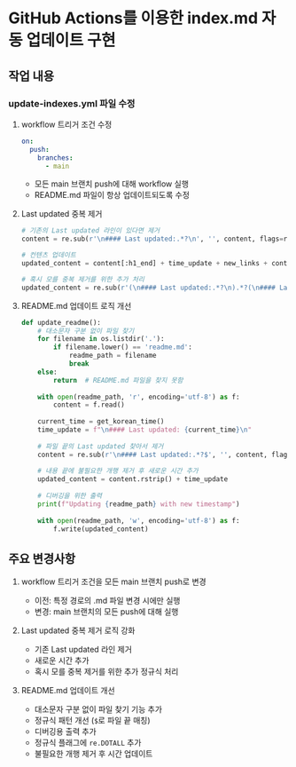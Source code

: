 # GitHub Actions를 이용한 index.md 자동 업데이트 구현

## 작업 내용

### update-indexes.yml 파일 수정

1. workflow 트리거 조건 수정
   ```yaml
   on:
     push:
       branches:
         - main
   ```
   - 모든 main 브랜치 push에 대해 workflow 실행
   - README.md 파일이 항상 업데이트되도록 수정

2. Last updated 중복 제거
   ```python
   # 기존의 Last updated 라인이 있다면 제거
   content = re.sub(r'\n#### Last updated:.*?\n', '', content, flags=re.MULTILINE)
   
   # 컨텐츠 업데이트
   updated_content = content[:h1_end] + time_update + new_links + content[h1_end:]
   
   # 혹시 모를 중복 제거를 위한 추가 처리
   updated_content = re.sub(r'(\n#### Last updated:.*?\n).*?(\n#### Last updated:.*?\n)', r'\2', updated_content, flags=re.DOTALL)
   ```

3. README.md 업데이트 로직 개선
   ```python
   def update_readme():
       # 대소문자 구분 없이 파일 찾기
       for filename in os.listdir('.'):
           if filename.lower() == 'readme.md':
               readme_path = filename
               break
       else:
           return  # README.md 파일을 찾지 못함
       
       with open(readme_path, 'r', encoding='utf-8') as f:
           content = f.read()
       
       current_time = get_korean_time()
       time_update = f"\n#### Last updated: {current_time}\n"
       
       # 파일 끝의 Last updated 찾아서 제거
       content = re.sub(r'\n#### Last updated:.*?$', '', content, flags=re.MULTILINE | re.DOTALL)
       
       # 내용 끝에 불필요한 개행 제거 후 새로운 시간 추가
       updated_content = content.rstrip() + time_update
       
       # 디버깅을 위한 출력
       print(f"Updating {readme_path} with new timestamp")
       
       with open(readme_path, 'w', encoding='utf-8') as f:
           f.write(updated_content)
   ```

## 주요 변경사항
1. workflow 트리거 조건을 모든 main 브랜치 push로 변경
   - 이전: 특정 경로의 .md 파일 변경 시에만 실행
   - 변경: main 브랜치의 모든 push에 대해 실행

2. Last updated 중복 제거 로직 강화
   - 기존 Last updated 라인 제거
   - 새로운 시간 추가
   - 혹시 모를 중복 제거를 위한 추가 정규식 처리

3. README.md 업데이트 개선
   - 대소문자 구분 없이 파일 찾기 기능 추가
   - 정규식 패턴 개선 (`$`로 파일 끝 매칭)
   - 디버깅용 출력 추가
   - 정규식 플래그에 `re.DOTALL` 추가
   - 불필요한 개행 제거 후 시간 업데이트
